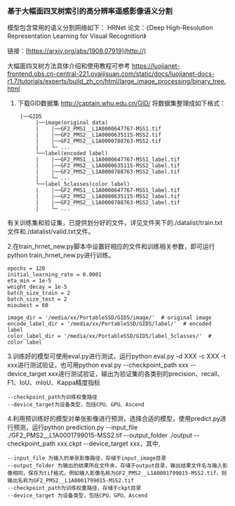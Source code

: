 ### 基于大幅面四叉树索引的高分辨率遥感影像语义分割

模型包含常用的语义分割网络如下：
HRNet
论文：《Deep High-Resolution Representation Learning for Visual Recognition》

链接：[https://arxiv.org/abs/1908.07919](http://)

大幅面四叉树方法具体介绍和使用教程可参考
https://luojianet-frontend.obs.cn-central-221.ovaijisuan.com/static/docs/luojianet-docs-r1.7/tutorials/experts/build_zh_cn/html/large_image_processing/binary_tree.html

1. 下载GID数据集
http://captain.whu.edu.cn/GID/
将数据集整理成如下格式：

```
    |──GID5 			
         |──image(original data)
         |    |──GF2_PMS1__L1A0000647767-MSS1.tif
         |    |──GF2_PMS2__L1A0000635115-MSS2.tif
         |    |──GF2_PMS2__L1A0000788763-MSS2.tif
         |    └─ ...
         └──label(encoded label)
         |    |──GF2_PMS1__L1A0000647767-MSS1_label.tif
         |    |──GF2_PMS2__L1A0000635115-MSS2_label.tif
         |    |──GF2_PMS2__L1A0000788763-MSS2_label.tif    
         |    └─ ...
         └──label_5classes(color label)
         |    |──GF2_PMS1__L1A0000647767-MSS1_label.tif
         |    |──GF2_PMS2__L1A0000635115-MSS2_label.tif
         |    |──GF2_PMS2__L1A0000788763-MSS2_label.tif    
         |    └─ ...
```

有关训练集和验证集，已提供划分好的文件，详见文件夹下的./datalist/train.txt文件和./datalist/valid.txt文件。

2.在train_hrnet_new.py脚本中设置好相应的文件和训练相关参数，即可运行python train_hrnet_new.py进行训练。

```
epochs = 120
initial_learning_rate = 0.0001
eta_min = 1e-5
weight_decay = 1e-5
batch_size_train = 2
batch_size_test = 2
mioubest = 60

image_dir = '/media/xx/PortableSSD/GID5/image/'  # original image
encode_label_dir = '/media/xx/PortableSSD/GID5/label/'  # encoded label
color_label_dir = '/media/xx/PortableSSD/GID5/label_5classes/'  # color label
```

3.训练好的模型可使用eval.py进行测试，运行python eval.py -d XXX -c XXX -t xxx进行测试验证，也可用python eval.py --checkpoint_path xxx --device_target xxx进行测试验证，输出为验证集的各类别的precision、recall、F1、IoU、mIoU、Kappa精度指标

```
--checkpoint_path为训练权重路径
--device_target为设备类型，包括CPU、GPU、Ascend
```

4.利用预训练好的模型对单张影像进行预测，选择合适的模型，使用predict.py进行预测，运行python prediction.py --input_file ./GF2_PMS2__L1A0001799015-MSS2.tif --output_folder ./output --checkpoint_path xxx.ckpt --device_target xxx，其中,

```
--input_file 为输入的单张影像路径，存储于input_image目录
--output_folder 为输出的结果所在文件夹，存储于output目录，输出结果文件名与输入影像相同，保存为tif格式。例如输入影像名称为GF2_PMS2__L1A0001799015-MSS2.tif，则输出名称为GF2_PMS2__L1A0001799015-MSS2.tif
--checkpoint_path为训练权重路径，存储于ckpt目录
--device_target 为设备类型，包括CPU、GPU、Ascend
```
